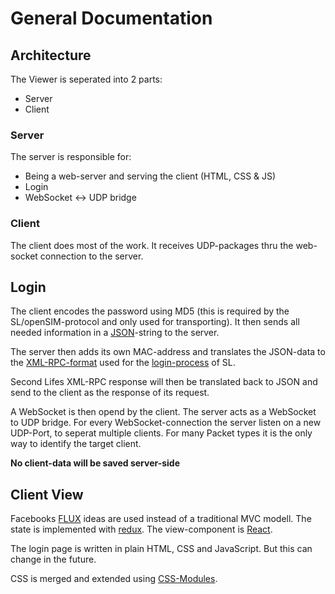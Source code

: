 # General Documentation

## Architecture
The Viewer is seperated into 2 parts:

* Server
* Client

### Server
The server is responsible for:

* Being a web-server and serving the client (HTML, CSS & JS)
* Login
* WebSocket <-> UDP bridge

### Client
The client does most of the work. It receives UDP-packages thru the web-socket connection to the server.

## Login
The client encodes the password using MD5 (this is required by the SL/openSIM-protocol and only used for transporting). It then sends all needed information in a [JSON](http://json.org)-string to the server.

The server then adds its own MAC-address and translates the JSON-data to the [XML-RPC-format](https://en.wikipedia.org/wiki/XML-RPC) used for the [login-process](http://wiki.secondlife.com/wiki/Current_login_protocols) of SL.

Second Lifes XML-RPC response will then be translated back to JSON and send to the client as the response of its request.

A WebSocket is then opend by the client. The server acts as a WebSocket to UDP bridge. For every WebSocket-connection the server listen on a new UDP-Port, to seperat multiple clients. For many Packet types it is the only way to identify the target client.

**No client-data will be saved server-side**

## Client View
Facebooks [FLUX](http://facebook.github.io/flux/) ideas are used instead of a traditional MVC modell. The state is implemented with [redux](http://redux.js.org). The view-component is [React](https://facebook.github.io/react/).

The login page is written in plain HTML, CSS and JavaScript. But this can change in the future.

CSS is merged and extended using [CSS-Modules](https://github.com/css-modules/css-modules).
